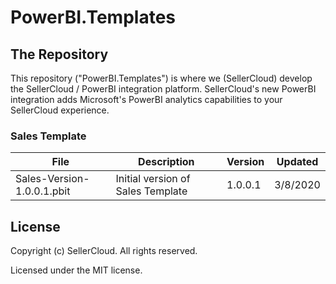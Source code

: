 # PowerBI.Templates

## The Repository
This repository ("PowerBI.Templates") is where we (SellerCloud) develop the SellerCloud / PowerBI integration platform.
SellerCloud's new PowerBI integration adds Microsoft's PowerBI analytics capabilities to your SellerCloud experience.


### Sales Template
 File | Description | Version | Updated
|---|---|---|---|
| Sales-Version-1.0.0.1.pbit | Initial version of Sales Template | 1.0.0.1 | 3/8/2020 |

## License
Copyright (c) SellerCloud. All rights reserved.

Licensed under the MIT license.

